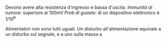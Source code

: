 Devono avere alta resistenza d'ingresso e bassa d'uscita.
*Immunità al rumore*: superiore ai 100mV
*Prob di guasto*: di un dispositivo elettronico è $1/10^6$

Alimentatori non sono tutti uguali.
Un disturbo all'alimentazione equivale a un disturbo sul segnale, e a uno sulla massa a